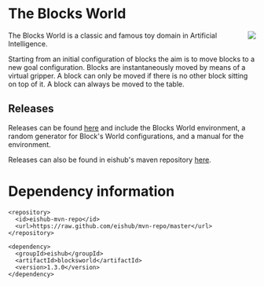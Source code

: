 # The Blocks World

<img align="right" src="https://github.com/eishub/blocksworld/wiki/blocksworld.png"/>

The Blocks World is a classic and famous toy domain in Artificial Intelligence.

Starting from an initial configuration of blocks the aim is to move blocks to a new goal configuration. Blocks are instantaneously moved by means of a virtual gripper. A block can only be moved if there is no other block sitting on top of it. A block can always be moved to the table.

## Releases

Releases can be found [here](https://github.com/eishub/blocksworld/releases) and include the Blocks World environment, a random generator for Block's World configurations, and a manual for the environment.

Releases can also be found in eishub's maven repository  [here](https://github.com/eishub/mvn-repo/tree/master/eishub/blocksworld).

Dependency information 
=====================

```
<repository>
  <id>eishub-mvn-repo</id>
  <url>https://raw.github.com/eishub/mvn-repo/master</url>
</repository>
```
	
```	
<dependency>
  <groupId>eishub</groupId>
  <artifactId>blocksworld</artifactId>
  <version>1.3.0</version>
</dependency>
```

